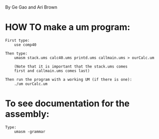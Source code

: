 By Ge Gao and Ari Brown
# HOW TO make a um program:

    First type:
        use comp40

    Then type:
        umasm stack.ums calc40.ums printd.ums callmain.ums > ourCalc.um        
    
        (Note that it is important that the stack.ums comes 
        first and callmain.ums comes last)

    Then run the program with a working UM (if there is one):
        ./um ourCalc.um


# To see documentation for the assembly:
    Type:
        umasm -grammar



